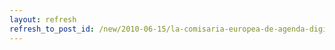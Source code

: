 ```yaml
---
layout: refresh
refresh_to_post_id: /new/2010-06-15/la-comisaria-europea-de-agenda-digital-a-favor-del-software-libre-en-las-administraciones-pblicas.html
---
```

